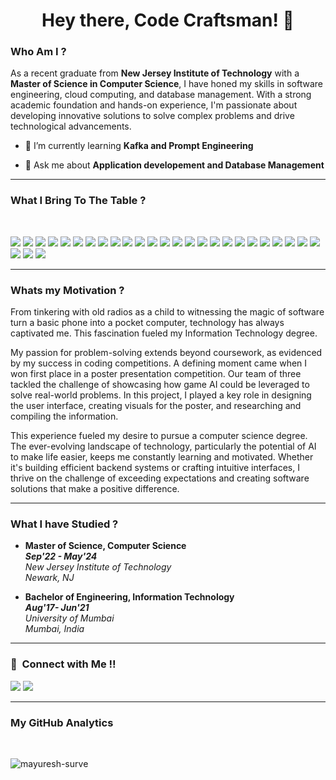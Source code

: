 
<h1 align="center">Hey there, Code Craftsman! 👀</h1>

<h3> Who Am I ? </h3>

As a recent graduate from **New Jersey Institute of Technology** with a **Master of Science in Computer Science**, I have honed my skills in software engineering, cloud computing, and database management. With a strong academic foundation and hands-on experience, I'm passionate about developing innovative solutions to solve complex problems and drive technological advancements.

- 🌱 I’m currently learning **Kafka and Prompt Engineering**

- 💬 Ask me about **Application developement and Database Management**

<hr>

<h3> What I Bring To The Table ? </h3>  
<p>
  <img src = "https://img.shields.io/badge/Python-14354C?style=for-the-badge&logo=python&logoColor=white">
  <img src = "https://img.shields.io/badge/JavaScript-F7DF1E?style=for-the-badge&logo=javascript&logoColor=black">
  <img src = "https://img.shields.io/badge/Java-ED8B00?style=for-the-badge&logo=openjdk&logoColor=white">
  <img src = "https://img.shields.io/badge/HTML5-E34F26?style=for-the-badge&logo=html5&logoColor=white">
  <img src = "https://img.shields.io/badge/CSS3-1572B6?style=for-the-badge&logo=css3&logoColor=white">
  <img src="https://img.shields.io/badge/Dart-0175C2?style=for-the-badge&logo=dart&logoColor=white">
  <img src="https://img.shields.io/badge/R-276DC3?style=for-the-badge&logo=r&logoColor=white">
  <img src="https://img.shields.io/badge/Node.js-43853D?style=for-the-badge&logo=node.js&logoColor=white">
  <img src="https://img.shields.io/badge/PHP-777BB4?style=for-the-badge&logo=php&logoColor=white">
  <img src="https://img.shields.io/badge/MySQL-00000F?style=for-the-badge&logo=mysql&logoColor=white">
  <img src = "https://img.shields.io/badge/PostgreSQL-316192?style=for-the-badge&logo=postgresql&logoColor=white">
  <img src="https://img.shields.io/badge/SQLite-07405E?style=for-the-badge&logo=sqlite&logoColor=white">
  <img src = "https://img.shields.io/badge/MongoDB-4EA94B?style=for-the-badge&logo=mongodb&logoColor=white">
  <img src = "https://img.shields.io/badge/Oracle-F80000?style=for-the-badge&logo=oracle&logoColor=black">
  <img src = "https://img.shields.io/badge/GIT-E44C30?style=for-the-badge&logo=git&logoColor=white">
  <img src = "https://img.shields.io/badge/Flutter-02569B?style=for-the-badge&logo=flutter&logoColor=white">
  <img src = "https://img.shields.io/badge/React-20232A?style=for-the-badge&logo=react&logoColor=61DAFB">
  <img src = "https://img.shields.io/badge/Django-092E20?style=for-the-badge&logo=django&logoColor=white">
  <img src = "https://img.shields.io/badge/Amazon_AWS-232F3E?style=for-the-badge&logo=amazon-aws&logoColor=white">
  <img src = "https://img.shields.io/badge/Google_Cloud-4285F4?style=for-the-badge&logo=google-cloud&logoColor=white">
  <img src="https://img.shields.io/badge/Spring-6DB33F?style=for-the-badge&logo=spring&logoColor=white">
  <img src="https://img.shields.io/badge/Figma-F24E1E?style=for-the-badge&logo=figma&logoColor=white">
  <img src="https://img.shields.io/badge/redis-%23DD0031.svg?&style=for-the-badge&logo=redis&logoColor=white">
  <img src = "https://img.shields.io/badge/Jira-0052CC?style=for-the-badge&logo=Jira&logoColor=white">
  <img src = "https://img.shields.io/badge/Razorpay-02042B?style=for-the-badge&logo=razorpay&logoColor=3395FF">
  <img src = "https://img.shields.io/badge/Stripe-626CD9?style=for-the-badge&logo=Stripe&logoColor=white">
  <img src = "https://img.shields.io/badge/Android_Studio-3DDC84?style=for-the-badge&logo=android-studio&logoColor=white">
  <img src = "https://img.shields.io/badge/Xcode-007ACC?style=for-the-badge&logo=Xcode&logoColor=white">
</p>

<hr>

<h3> Whats my Motivation ? </h3>

From tinkering with old radios as a child to witnessing the magic of software turn a basic phone into a pocket computer, technology has always captivated me. This fascination fueled my Information Technology degree. 

My passion for problem-solving extends beyond coursework, as evidenced by my success in coding competitions.  A defining moment came when I won first place in a poster presentation competition.  Our team of three tackled the challenge of showcasing how game AI could be leveraged to solve real-world problems.  In this project, I played a key role in designing the user interface, creating visuals for the poster, and researching and compiling the information.

This experience fueled my desire to pursue a computer science degree. The ever-evolving landscape of technology, particularly the potential of AI to make life easier, keeps me constantly learning and motivated. Whether it's building efficient backend systems or crafting intuitive interfaces, I thrive on the challenge of exceeding expectations and creating software solutions that make a positive difference.

<hr>

<h3>What I have Studied ? </h3>

<ul>
        <li>
            <strong>Master of Science, Computer Science</strong>
            <br>
            <strong><em>Sep'22 - May'24</em></strong><br>
            <em>New Jersey Institute of Technology</em><br>
            <em>Newark, NJ</em>
        </li>
    </ul>
 <ul>
        <li>
            <strong>Bachelor of Engineering, Information Technology</strong>
            <br>
            <strong><em>Aug'17- Jun'21</em></strong><br>
            <em>University of Mumbai</em><br>
            <em>Mumbai, India</em>
        </li>
  </ul>

<hr>
<h3>🤝 &nbsp;Connect with Me !! </h3>

[<img src="https://img.shields.io/badge/linkedin-%230077B5.svg?&style=for-the-badge&logo=linkedin&logoColor=white" />](https://www.linkedin.com/in/mayuresh-surve/)
[![](https://img.shields.io/badge/Gmail-D14836?style=for-the-badge&logo=gmail&logoColor=white)](mailto:mjs282@njit.edu)

<hr>
<h3> My GitHub Analytics </h3>

<br>
<p><img align="center" src="https://github-readme-stats.vercel.app/api/top-langs?username=mayuresh-surve&show_icons=true&locale=en&layout=compact&theme=merko" alt="mayuresh-surve" /></p><br>


<!-- <p>&nbsp;<img align="center" src="https://github-readme-stats.vercel.app/api?username=mayuresh-surve&show_icons=true&locale=en&theme=merko" alt="mayuresh-surve" /></p><br> -->


<!-- <p><img align="center" src="https://github-readme-streak-stats.herokuapp.com/?user=mayuresh-surve&&theme=merko" alt="mayuresh-surve" /></p> -->
